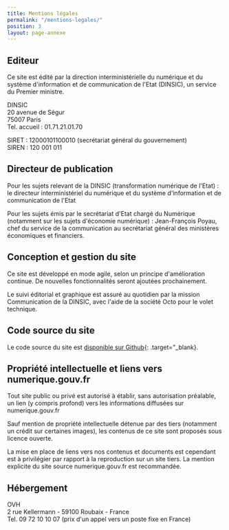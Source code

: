 ```yaml
---
title: Mentions légales
permalink: "/mentions-legales/"
position: 3
layout: page-annexe
---
```


## Editeur ##
Ce site est édité par la direction interministérielle du numérique et du système d'information et de communication de l'Etat (DINSIC), un service du Premier ministre.
 
DINSIC
<br>20 avenue de Ségur
<br>75007 Paris
<br>Tel. accueil : 01.71.21.01.70

SIRET : 12000101100010 (secrétariat général du gouvernement)
<br>SIREN : 120 001 011


## Directeur de publication ##
Pour les sujets relevant de la DINSIC (transformation numérique de l'Etat) : le directeur interministériel du numérique et du système d'information et de communication de l'Etat

Pour les sujets émis par le secrétariat d'Etat chargé du Numérique (notamment sur les sujets d'économie numérique) : Jean-François Poyau, chef du service de la communication au secrétariat général des ministères économiques et financiers.

## Conception et gestion du site ##
Ce site est développé en mode agile, selon un principe d'amélioration continue. De nouvelles fonctionnalités seront ajoutées prochainement.

Le suivi éditorial et graphique est assuré au quotidien par la mission Communication de la DINSIC, avec l'aide de la société Octo pour le volet technique.


## Code source du site ##
Le code source du site est [disponible sur Github](https://github.com/numerique-gouv/numerique.gouv.fr){: .target="_blank}.


## Propriété intellectuelle et liens vers numerique.gouv.fr ##
Tout site public ou privé est autorisé à établir, sans autorisation préalable, un lien (y compris profond) vers les informations diffusées sur numerique.gouv.fr

Sauf mention de propriété intellectuelle détenue par des tiers (notamment un crédit sur certaines images), les contenus de ce site sont proposés sous licence ouverte.

La mise en place de liens vers nos contenus et documents est cependant est à privilégier par rapport à la reproduction sur un site tiers. La mention explicite du site source numerique.gouv.fr est recommandée.


## Hébergement ##
OVH
<br>2 rue Kellermann - 59100 Roubaix - France 
<br>Tel. 09 72 10 10 07 (prix d'un appel vers un poste fixe en France)
